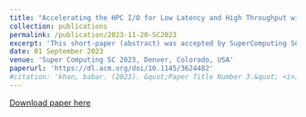 ```yaml
---
title: "Accelerating the HPC I/O for Low Latency and High Throughput with 16-nanometer FPGA-based Hardware Accelerators"
collection: publications
permalink: /publication/2023-11-20-SC2023
excerpt: 'This short-paper (abstract) was accepted by SuperComputing SC 2023 workshop'
date: 01 September 2023
venue: 'Super Computing SC 2023, Denver, Colorado, USA'
paperurl: 'https://dl.acm.org/doi/10.1145/3624482'
#citation: 'khan, babar. (2023). &quot;Paper Title Number 3.&quot; <i>Journal 1</i>. 1(3).'
---
```






[Download paper here](https://zenodo.org/records/10116244)



